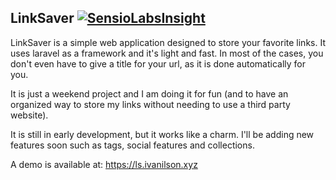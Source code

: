 ## LinkSaver [![SensioLabsInsight](https://insight.sensiolabs.com/projects/c793f5f3-6a8f-4735-bf09-45fced6e134a/big.png)](https://insight.sensiolabs.com/projects/c793f5f3-6a8f-4735-bf09-45fced6e134a)

LinkSaver is a simple web application designed to store your favorite links. It uses laravel as a framework and it's light and fast. In most of the cases, you don't even have to give a title for your url, as it is done automatically for you.

It is just a weekend project and I am doing it for fun (and to have an organized way to store my links without needing to use a third party website).

It is still in early development, but it works like a charm. I'll be adding new features soon such as tags, social features and collections.

A demo is available at:
https://ls.ivanilson.xyz
